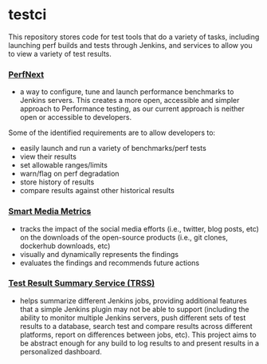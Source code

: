 # testci
This repository stores code for test tools that do a variety of tasks, including launching perf builds and tests through Jenkins, and services to allow you to view a variety of test results.

### [PerfNext](https://github.com/AdoptOpenJDK/openjdk-test-tools/tree/master/PerfNext)
 - a way to configure, tune and launch performance benchmarks to Jenkins servers.  This creates a more open, accessible and simpler approach to Performance testing, as our current approach is neither open or accessible to developers.

Some of the identified requirements are to allow developers to:
- easily launch and run a variety of benchmarks/perf tests
- view their results
- set allowable ranges/limits
- warn/flag on perf degradation
- store history of results
- compare results against other historical results

### [Smart Media Metrics](https://github.com/AdoptOpenJDK/openjdk-test-tools/tree/master/SmartMedia)
- tracks the impact of the social media efforts (i.e., twitter, blog posts, etc) on the downloads of the open-source products (i.e., git clones, dockerhub downloads, etc)
- visually and dynamically represents the findings
- evaluates the findings and recommends future actions

### [Test Result Summary Service (TRSS)](https://github.com/AdoptOpenJDK/openjdk-test-tools/tree/master/TestResultSummaryService)
 - helps summarize different Jenkins jobs, providing additional features that a simple Jenkins plugin may not be able to support (including the ability to monitor multiple Jenkins servers, push different sets of test results to a database, search test and compare results across different platforms, report on differences between jobs, etc).  This project aims to be abstract enough for any build to log results to and present results in a personalized dashboard.
